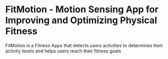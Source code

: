 # FitMotion - Motion Sensing App for Improving and Optimizing Physical Fitness
FitMotion is a Fitness Apps that detects users activities to determines their activity levels and helps users reach their fitness goals
